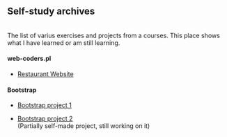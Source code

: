 <h2> Self-study archives </h2> <br>
The list of varius exercises and projects from a courses. This place shows what I have learned or am still learning. 

<h4>web-coders.pl</h4>
<ul>
  <li><a href="https://github.com/EmiliaPrzybylek/Restaurant_Website">Restaurant Website</li></a>
</ul>

<h4>Bootstrap</h4>
<ul>
  <li><a href="https://github.com/EmiliaPrzybylek/SelfStudy-BootstrapProject1">Bootstrap project 1</li></a>
</ul>
<ul>
  <li><a href="https://github.com/EmiliaPrzybylek/SelfStudy-BootstrapProject2">Bootstrap project 2</li></a> (Partially self-made project, still working on it)
</ul>
